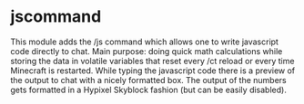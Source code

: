 # jscommand
This module adds the /js command which allows one to write javascript code directly to chat. Main purpose: doing quick math calculations while storing the data in volatile variables that reset every /ct reload or every time Minecraft is restarted. While typing the javascript code there is a preview of the output to chat with a nicely formatted box. The output of the numbers gets formatted in a Hypixel Skyblock fashion (but can be easily disabled).
